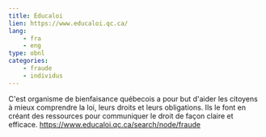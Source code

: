 ```yaml
---
title: Éducaloi
lien: https://www.educaloi.qc.ca/
lang:
    - fra
    - eng
type: obnl
categories:
    - fraude
    - individus
---
```

C'est organisme de bienfaisance québecois a pour but d'aider les citoyens à mieux comprendre la loi, leurs droits et leurs obligations. Ils le font en créant des ressources pour communiquer le droit de façon claire et efficace.
https://www.educaloi.qc.ca/search/node/fraude
